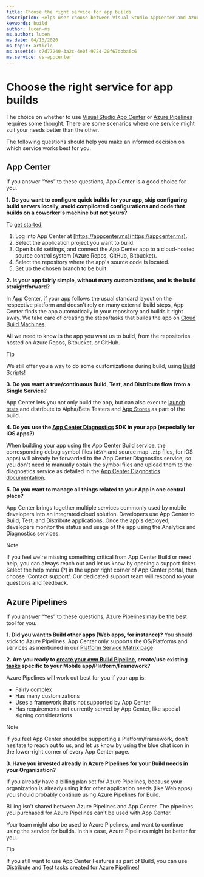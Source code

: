 ```yaml
---
title: Choose the right service for app builds
description: Helps user choose between Visual Studio AppCenter and Azure Pipelines for Building their mobile Apps.  
keywords: build
author: lucen-ms
ms.author: lucen
ms.date: 04/16/2020
ms.topic: article
ms.assetid: c7d77240-3a2c-4e0f-9724-20f67dbba6c6
ms.service: vs-appcenter
---
```


# Choose the right service for app builds
The choice on whether to use [Visual Studio App Center](https://visualstudio.microsoft.com/app-center/) or [Azure Pipelines](https://azure.microsoft.com/services/devops/pipelines/) requires some thought. There are some scenarios where one service might suit your needs better than the other.  
 
The following questions should help you make an informed decision on which service works best for you. 
 
## App Center
If you answer “Yes” to these questions, App Center is a good choice for you.   

**1. Do you want to configure quick builds for your app, skip configuring build servers locally, avoid complicated configurations and code that builds on a coworker's machine but not yours?**

To [get started](./index.md),

1. Log into App Center at [https://appcenter.ms](https://appcenter.ms).
2. Select the application project you want to build.
3. Open build settings, and connect the App Center app to a cloud-hosted source control system (Azure Repos, GitHub, Bitbucket).
4. Select the repository where the app's source code is located.
5. Set up the chosen branch to be built. 
  
**2. Is your app fairly simple, without many customizations, and is the build straightforward?**

In App Center, if your app follows the usual standard layout on the respective platform and doesn't rely on many external build steps, App Center finds the app automatically in your repository and builds it right away. We take care of creating the steps/tasks that builds the app on [Cloud Build Machines](./software.md). 

All we need to know is the app you want us to build, from the repositories hosted on Azure Repos, Bitbucket, or GitHub.
 
> [!TIP]
> We still offer you a way to do some customizations during build, using [Build Scripts!](./custom/scripts/index.md) 

**3. Do you want a true/continuous Build, Test, and Distribute flow from a Single Service?**
 
App Center lets you not only build the app, but can also execute [launch tests](./build-test-integration.md) and distribute to Alpha/Beta Testers and [App Stores](./build-to-store.md) as part of the build. 
 
**4. Do you use the [App Center Diagnostics](../diagnostics/index.md) SDK in your app (especially for iOS apps?)**
 
When building your app using the App Center Build service, the corresponding debug symbol files (`dSYM` and source map `.zip` files, for iOS apps) will already be forwarded to the App Center Diagnostics service, so you don't need to manually obtain the symbol files and upload them to the diagnostics service as detailed in the [App Center Diagnostics documentation](../diagnostics/ios-symbolication.md#uploading-symbols). 
  
**5. Do you want to manage all things related to your App in one central place?**
 
App Center brings together multiple services commonly used by mobile developers into an integrated cloud solution. Developers use App Center to Build, Test, and Distribute applications. Once the app's deployed, developers monitor the status and usage of the app using the Analytics and Diagnostics services.

> [!NOTE]
> If you feel we're missing something critical from App Center Build or need help, you can always reach out and let us know by opening a support ticket. Select the help menu (?) in the upper right corner of App Center portal, then choose 'Contact support'. Our dedicated support team will respond to your questions and feedback. 

## Azure Pipelines

If you answer “Yes” to these questions, Azure Pipelines may be the best tool for you. 

**1. Did you want to Build other apps (Web apps, for instance)?**
You should stick to Azure Pipelines. App Center only supports the OS/Platforms and services as mentioned in our [Platform Service Matrix page](../general/platform-service-matrix.md)

**2. Are you ready to [create your own Build Pipeline](/azure/devops/pipelines/get-started/pipelines-get-started), create/use existing [tasks](https://github.com/Microsoft/azure-pipelines-tasks) specific to your Mobile app/Platform/Framework?**
  
Azure Pipelines will work out best for you if your app is:
- Fairly complex 
- Has many customizations 
- Uses a framework that’s not supported by App Center 
- Has requirements not currently served by App Center, like special signing considerations

  
> [!NOTE]
> If you feel App Center should be supporting a Platform/framework, don’t hesitate to reach out to us, and let us know by using the blue chat icon in the lower-right corner of every App Center page.

**3. Have you invested already in Azure Pipelines for your Build needs in your Organization?**
 
If you already have a billing plan set for Azure Pipelines, because your organization is already using it for other application needs (like Web apps) you should probably continue using Azure Pipelines for Build.  
 
Billing isn't shared between Azure Pipelines and App Center. The pipelines you purchased for Azure Pipelines can't be used with App Center. 
  
Your team might also be used to Azure Pipelines, and want to continue using the service for builds. In this case, Azure Pipelines might be better for you.   

> [!TIP]
> If you still want to use App Center Features as part of Build, you can use [Distribute](../distribution/vsts-deploy.md) and [Test](../test-cloud/vsts-plugin.md) tasks created for Azure Pipelines!
